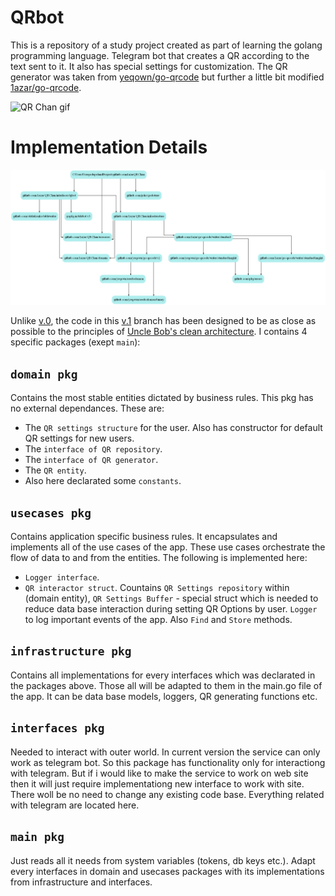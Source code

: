 # QRbot
This is a repository of a study project created as part of learning the golang programming language.
Telegram bot that creates a QR according to the text sent to it. It also has special settings for customization.
The QR generator was taken from [yeqown/go-qrcode](https://github.com/yeqown/go-qrcode) but further a little bit modified [1azar/go-qrcode](https://github.com/1azar/go-qrcode/tree/WithHalfTone-File-Image).

![QR Chan gif](https://github.com/1azar/QRbot/blob/v.1/assets/qrchan.gif)

# Implementation Details
![Project Graph](https://github.com/1azar/QRbot/blob/v.1/assets/godepgraphMajorNodes.png)

Unlike [v.0](https://github.com/1azar/QRbot/tree/v.0), the code in this [v.1](https://github.com/1azar/QRbot) branch has been designed to be as close as possible to the principles of [Uncle Bob's clean architecture](https://blog.cleancoder.com/uncle-bob/2012/08/13/the-clean-architecture.html).
I contains 4 specific packages (exept `main`):

## `domain pkg`
Contains the most stable entities dictated by business rules. This pkg has no external dependances. These are:
- The `QR settings structure` for the user. Also has constructor for default QR settings for new users.
- The `interface of QR repository`.
- The `interface of QR generator`.
- The `QR entity`. 
- Also here declarated some `constants`.

## `usecases pkg`
Contains application specific business rules. It encapsulates and implements all of the use cases of the app. These use cases orchestrate the flow of data to and from the entities. The following is implemented here:
- `Logger interface`. 
- `QR interactor struct`. Countains `QR Settings repository` within (domain entity), `QR Settings Buffer` - special struct which is needed to reduce data base interaction during setting QR Options by user. `Logger` to log important events of the app. Also `Find` and `Store` methods.
  
## `infrastructure pkg`
Contains all implementations for every interfaces which was declarated in the packages above. Those all will be adapted to them in the main.go file of the app. It can be data base models, loggers, QR generating functions etc.

## `interfaces pkg`
Needed to interact with outer world. In current version the service can only work as telegram bot. So this package has functionality only for interactiong with telegram. But if i would like to make the service to work on web site then it will just require implementationg new interface to work with site. There woll be no need to change any existing code base. Everything related with telegram are located here.

## `main pkg`
Just reads all it needs from system variables (tokens, db keys etc.). Adapt every interfaces in domain and usecases packages with its implementations from infrastructure and interfaces.

